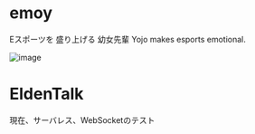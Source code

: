 # emoy
Eスポーツを 盛り上げる 幼女先輩
Yojo makes esports emotional.

![image](https://user-images.githubusercontent.com/3112898/165700007-0f495aba-3159-4db0-93ec-1326d3a26b2b.png)

# EldenTalk
現在、サーバレス、WebSocketのテスト
